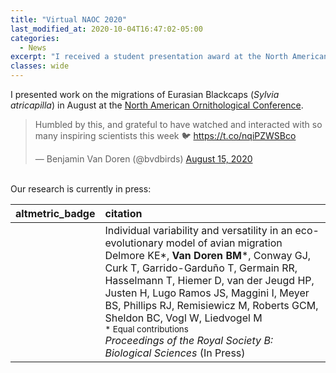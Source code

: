 ```yaml
---
title: "Virtual NAOC 2020"
last_modified_at: 2020-10-04T16:47:02-05:00
categories:
  - News
excerpt: "I received a student presentation award at the North American Ornithological Conference."
classes: wide
---
```


I presented work on the migrations of Eurasian Blackcaps (*Sylvia atricapilla*) in August at the [North American Ornithological Conference](https://naocbirds.org/). 

<blockquote class="twitter-tweet"><p lang="en" dir="ltr">Humbled by this, and grateful to have watched and interacted with so many inspiring scientists this week 🐦 <a href="https://t.co/nqiPZWSBco">https://t.co/nqiPZWSBco</a></p>&mdash; Benjamin Van Doren (@bvdbirds) <a href="https://twitter.com/bvdbirds/status/1294754931627491330?ref_src=twsrc%5Etfw">August 15, 2020</a></blockquote> <script async src="https://platform.twitter.com/widgets.js" charset="utf-8"></script> 
<script async src="//platform.twitter.com/widgets.js" charset="utf-8"></script>

<br />
Our research is currently in press:

<table class="publication-table">
 <thead>
  <tr>
   <th style="text-align:left;"> altmetric_badge </th>
   <th style="text-align:left;"> citation </th>
  </tr>
 </thead>
<tbody>
  <tr>
   <td style="text-align:left;">  </td>
   <td style="text-align:left;"> <a class='anchor' id='individual_variability_and_versatility_in_an_eco_evolutionary_model_of_avian_migration'></a><span class='pub-title'>Individual variability and versatility in an eco-evolutionary model of avian migration</span><br> Delmore KE*, <b>Van Doren BM</b>*, Conway GJ, Curk T, Garrido-Garduño T, Germain RR, Hasselmann T, Hiemer D, van der Jeugd HP, Justen H, Lugo Ramos JS, Maggini I, Meyer BS, Phillips RJ, Remisiewicz M, Roberts GCM, Sheldon BC, Vogl W, Liedvogel M<br><small>* Equal contributions</small> <br> <i>Proceedings of the Royal Society B: Biological Sciences</i> (In Press) <br> </td>
  </tr>
</tbody>
</table>
